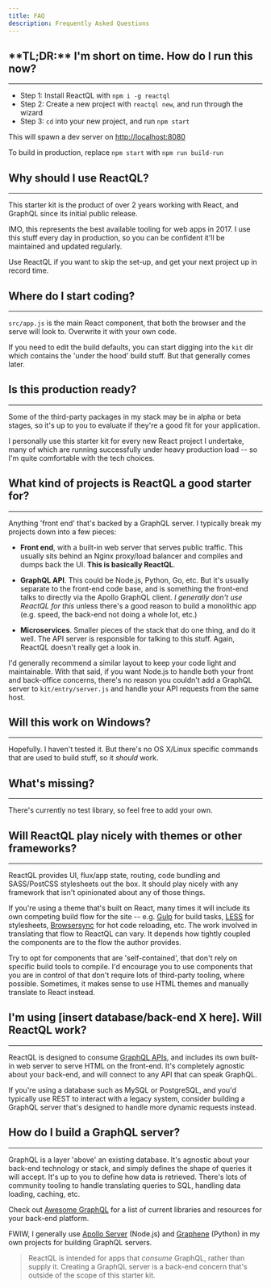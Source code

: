 ```yaml
---
title: FAQ
description: Frequently Asked Questions
---
```


<h2 id="tl_dr" title="TL;DR">**TL;DR:** I'm short on time. How do I run this now?</h2>

---
- Step 1: Install ReactQL with `npm i -g reactql`
- Step 2: Create a new project with `reactql new`, and run through the wizard
- Step 3: `cd` into your new project, and run `npm start`

This will spawn a dev server on [http://localhost:8080](http://localhost:8080)

To build in production, replace `npm start` with `npm run build-run`

<h2 id="why_use">Why should I use ReactQL?</h2>

---
This starter kit is the product of over 2 years working with React, and GraphQL since its initial public release.

IMO, this represents the best available tooling for web apps in 2017. I use this stuff every day in production, so you can be confident it'll be maintained and updated regularly.

Use ReactQL if you want to skip the set-up, and get your next project up in record time.

<h2 id="where">Where do I start coding?</h2>

---
`src/app.js` is the main React component, that both the browser and the serve will look to. Overwrite it with your own code.

If you need to edit the build defaults, you can start digging into the `kit` dir which contains the 'under the hood' build stuff.  But that generally comes later.


<h2 id="production_ready">Is this production ready?</h2>

---
Some of the third-party packages in my stack may be in alpha or beta stages, so it's up to you to evaluate if they're a good fit for your application.

I personally use this starter kit for every new React project I undertake, many of which are running successfully under heavy production load -- so I'm quite comfortable with the tech choices.

<h2 id="projects" title="What projects...">What kind of projects is ReactQL a good starter for?</h2>

---
Anything 'front end' that's backed by a GraphQL server. I typically break my projects down into a few pieces:

- **Front end**, with a built-in web server that serves public traffic. This usually sits behind an Nginx proxy/load balancer and compiles and dumps back the UI. **This is basically ReactQL**.

- **GraphQL API**. This could be Node.js, Python, Go, etc. But it's usually separate to the front-end code base, and is something the front-end talks to directly via the Apollo GraphQL client. _I generally don't use ReactQL for this_ unless there's a good reason to build a monolithic app (e.g. speed, the back-end not doing a whole lot, etc.)

- **Microservices**.  Smaller pieces of the stack that do one thing, and do it well. The API server is responsible for talking to this stuff.  Again, ReactQL doesn't really get a look in.

I'd generally recommend a similar layout to keep your code light and maintainable. With that said, if you want Node.js to handle both your front and back-office concerns, there's no reason you couldn't add a GraphQL server to `kit/entry/server.js` and handle your API requests from the same host.

<h2 id="windows">Will this work on Windows?</h2>

---
Hopefully. I haven't tested it. But there's no OS X/Linux specific commands that are used to build stuff, so it _should_ work.

<h2 id="missing">What's missing?</h2>

---
There's currently no test library, so feel free to add your own.

<h2 id="integration">Will ReactQL play nicely with themes or other frameworks?</h2>

---
ReactQL provides UI, flux/app state, routing, code bundling and SASS/PostCSS stylesheets out the box. It should play nicely with any framework that isn't opinionated about any of those things.

If you're using a theme that's built on React, many times it will include its own competing build flow for the site -- e.g. [Gulp](http://gulpjs.com/) for build tasks, [LESS](http://lesscss.org/) for stylesheets, [Browsersync](https://www.browsersync.io/) for hot code reloading, etc. The work involved in translating that flow to ReactQL can vary. It depends how tightly coupled the components are to the flow the author provides.

Try to opt for components that are 'self-contained', that don't rely on specific build tools to compile. I'd encourage you to use components that you are in control of that don't require lots of third-party tooling, where possible. Sometimes, it makes sense to use HTML themes and manually translate to React instead.

<h2 id="backend">I'm using [insert database/back-end X here]. Will ReactQL work?</h2>

---
ReactQL is designed to consume [GraphQL APIs](http://graphql.org/), and includes its own built-in web server to serve HTML on the front-end. It's completely agnostic about your back-end, and will connect to any API that can speak GraphQL.

If you're using a database such as MySQL or PostgreSQL, and you'd typically use REST to interact with a legacy system, consider building a GraphQL server that's designed to handle more dynamic requests instead.

<h2 id="graphql_server">How do I build a GraphQL server?</h2>

---
GraphQL is a layer 'above' an existing database. It's agnostic about your back-end technology or stack, and simply defines the shape of queries it will accept. It's up to you to define how data is retrieved. There's lots of community tooling to handle translating queries to SQL, handling data loading, caching, etc.

Check out [Awesome GraphQL](https://github.com/chentsulin/awesome-graphql) for a list of current libraries and resources for your back-end platform.

FWIW, I generally use [Apollo Server](http://dev.apollodata.com/tools/) (Node.js) and [Graphene](http://graphene-python.org/) (Python) in my own projects for building GraphQL servers.

> ReactQL is intended for apps that *consume* GraphQL, rather than supply it. Creating a GraphQL server is a back-end concern that's outside of the scope of this starter kit.
